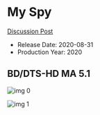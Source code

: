 # My Spy

[Discussion Post](https://www.avsforum.com/threads/bass-eq-for-filtered-movies.2995212/post-59472482)

* Release Date: 2020-08-31
* Production Year: 2020

## BD/DTS-HD MA 5.1

![img 0](https://i.imgur.com/Y2GenFb.jpg)

![img 1](https://i.imgur.com/l4vOwFr.png)

